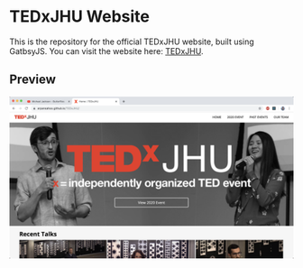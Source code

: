 # TEDxJHU Website

This is the repository for the official TEDxJHU website, built using GatbsyJS. You can visit the website here: [TEDxJHU](https://arpansahoo.github.io/TEDxJHU/).

## Preview
![](/preview.png)

